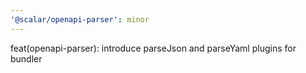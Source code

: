 ```yaml
---
'@scalar/openapi-parser': minor
---
```


feat(openapi-parser): introduce parseJson and parseYaml plugins for bundler

